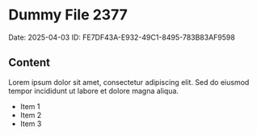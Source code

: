 # Dummy File 2377

Date: 2025-04-03
ID: FE7DF43A-E932-49C1-8495-783B83AF9598

## Content

Lorem ipsum dolor sit amet, consectetur adipiscing elit.
Sed do eiusmod tempor incididunt ut labore et dolore magna aliqua.

* Item 1
* Item 2
* Item 3

